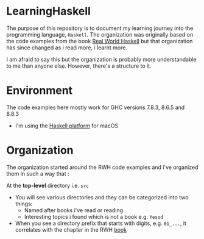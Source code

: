 LearningHaskell
===============

The purpose of this repository is to document my learning journey into the
programming language, `Haskell`. The organization was originally based on the
code examples from the book [Real World Haskell](http://book.realworldhaskell.org/)
but that organization has since changed as i read more, i learnt more.

I am afraid to say this but the organization is probably more understandable to
me than anyone else. However, there's a structure to it.

Environment
================

The code examples here mostly work for GHC versions 7.8.3, 8.6.5 and 8.8.3

- I'm using the [Haskell platform](https://www.haskell.org/platform/) for macOS 

Organization
===============

The organization started around the RWH code examples and i've organized them
in such a way that :

At the __top-level__ directory i.e. `src`

* You will see various directories and they can be categorized into two things:
  * Named after books i've read or reading
  * Interesting topics i found which is not a book e.g. `Yesod` 
* When you see a directory prefix that starts with digits, e.g. `01_...`, it
  correlates with the chapter in the RWH [book](https://book.realworldhaskell.org)



